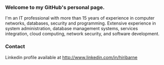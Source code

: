 ### Welcome to my GitHub's personal page.
I'm an IT professional with more than 15 years of experience in computer networks, databases, security and programming. Extensive experience in system administration, database management systems, services integration, cloud computing, network security, and software development.

### Contact
Linkedin profile available at http://www.linkedin.com/in/hiribarne
